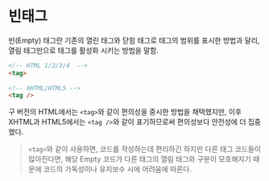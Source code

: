# 빈태그

빈(Empty) 태그란 기존의 열린 태그와 닫힘 태그로 태그의 범위를 표시한 방법과 달리, 열림 태그만으로 태그를 활성화 시키는 방법을 말함.

```html
<!-- HTML 1/2/3/4  -->
<tag>
  
<!-- XHTML/HTML5 -->
<tag />
```

구 버전의 HTML에서는 `<tag>`와 같이 편의성을 중시한 방법을 채택했지만, 이후 XHTML과 HTML5에서는 `<tag />`와 같이 표기하므로써 편의성보다 안전성에 더 집중했다.

> `<tag>`와 같이 사용하면, 코드를 작성하는데 편리하긴 하지만 다른 태그 코드들이 많아진다면, 해당 Empty 코드가 다른 태그의 열림 태그와 구분이 모호해지기 때문에 코드의 가독성이나 유지보수 시에 어려움에 따른다.

